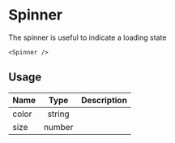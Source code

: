 <!-- 
This is an auto-generated markdown. 
You can change it in "src/Spinner/Spinner.tsx" and run build:docs to update this file.
-->
# Spinner
The spinner is useful to indicate a loading state

```example
<Spinner />
```
## Usage
| Name        | Type           | Description  |
| ----------- |:--------------:| ------------:|
|color|string|
|size|number|
